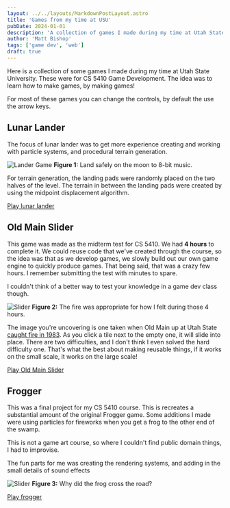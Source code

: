 ```yaml
---
layout: ../../layouts/MarkdownPostLayout.astro
title: 'Games from my time at USU'
pubDate: 2024-01-01
description: 'A collection of games I made during my time at Utah State University.'
author: 'Matt Bishop'
tags: ['game dev', 'web']
draft: true
---
```


Here is a collection of some games I made during my time at Utah State University. These were for CS 5410 Game Development. The idea was to learn how to make games, by making games!

For most of these games you can change the controls, by default the use the arrow keys.

## Lunar Lander

The focus of lunar lander was to get more experience creating and working with particle systems, and procedural terrain generation.

![Lander Game](/assets/images/usu-games/lunar-lander-demo.png)
**Figure 1:** Land safely on the moon to 8-bit music.

For terrain generation, the landing pads were randomly placed on the two halves of the level. The terrain in between the landing pads were created by using the midpoint displacement algorithm.

<a href="/projects/lunar-lander/index.html" target="_blank">Play lunar lander</a>

## Old Main Slider

This game was made as the midterm test for CS 5410. We had **4 hours** to complete it. We could reuse code that we've created through the course, so the idea was that as we develop games, we slowly build out our own game engine to quickly produce games. That being said, that was a crazy few hours. I remember submitting the test with minutes to spare.

I couldn't think of a better way to test your knowledge in a game dev class though.

![Slider](/assets/images/usu-games/old-main-demo.png)
**Figure 2:** The fire was appropriate for how I felt during those 4 hours.

The image you're uncovering is one taken when Old Main up at Utah State [caught fire in 1983](http://exhibits.usu.edu/items/show/17362). As you click a tile next to the empty one, it will slide into place. There are two difficulties, and I don't think I even solved the hard difficulty one. That's what the best about making reusable things, if it works on the small scale, it works on the large scale!

<a href="/projects/old-main/index.html" target="_blank">Play Old Main Slider</a>

## Frogger

This was a final project for my CS 5410 course. This is recreates a substantial amount of the original Frogger game. Some additions I made were using particles for fireworks when you get a frog to the other end of the swamp.

This is not a game art course, so where I couldn't find public domain things, I had to improvise.

The fun parts for me was creating the rendering systems, and adding in the small details of sound effects

![Slider](/assets/images/usu-games/frogger.png)
**Figure 3:** Why did the frog cross the road?



<a href="/projects/frogger/index.html" target="_blank">Play frogger</a>
